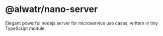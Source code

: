 # @alwatr/nano-server

Elegant powerful nodejs server for microservice use cases, written in tiny TypeScript module.
